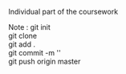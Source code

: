 Individual part of the coursework

Note : git init<br>
       git clone<br>
       git add .<br>
       git commit -m ''<br>
       git push origin master<br>